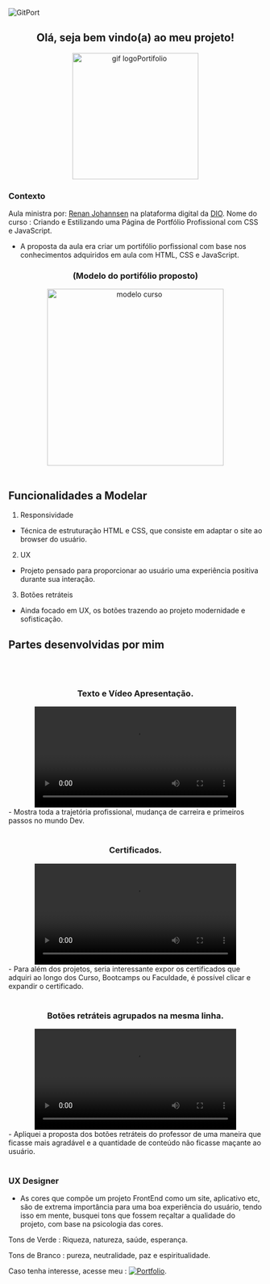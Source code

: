 <di align="center">![GitPort](https://github.com/LuizFabiodoCarmo/Portifolio-Luiz-Fabio/assets/104438927/307cd74a-075b-48c0-a36b-5f1909bdc118)
</div>

<h2 align="center" color="green"> Olá, seja bem vindo(a) ao meu projeto!</h2>
<div align="center"> 
  <img height="250px" title="gif logoPortifolio" src="https://github.com/user-attachments/assets/7446622e-2731-4444-b144-039104199061"/>
</div> 

### Contexto  
Aula ministra por: 
  [Renan Johannsen](https://www.linkedin.com/in/renanjpaula/)
  na plataforma digital da [DIO](https://www.dio.me/en).
  Nome do curso : Criando e Estilizando uma Página de Portfólio Profissional com CSS e JavaScript.
  
- A proposta da aula era criar um portifólio porfissional com base nos conhecimentos adquiridos em aula com HTML, CSS e JavaScript.

<h3 align="center">(Modelo do portifólio proposto)</h3>
<div align="center">
    <img height="350" title="modelo curso" src="https://github.com/user-attachments/assets/a961fe94-c281-4dea-8ea5-2ec959a9ecc8"/>      
</div>
<br>


 
 ## Funcionalidades a Modelar


1. Responsividade
- Técnica de estruturação HTML e CSS, que consiste em adaptar o site ao browser do usuário.
2. UX
- Projeto pensado para proporcionar ao usuário uma experiência positiva durante sua interação.
3. Botões retráteis 
- Ainda focado em UX, os botões trazendo ao projeto modernidade e sofisticação.

## Partes desenvolvidas por mim
<br>
<br>
<h3 align="center" ">Texto e Vídeo Apresentação.</h3>
<div align="center"> 
 <video height="200px" src="https://github.com/user-attachments/assets/bfc6dbb7-9455-4481-852e-bc5f794d97e2"></video>
</div> 
- Mostra toda a trajetória profissional, mudança de carreira e primeiros passos no mundo Dev.
<br>
<br>

<h3 align="center" ">Certificados.</h3>
<div align="center"> 
 <video height="200px" src="https://github.com/user-attachments/assets/70133290-8cc6-47b9-bf16-9c08f81dce78"></video>
</div> 
- Para além dos projetos, seria interessante expor os certificados que adquiri ao longo dos Curso, Bootcamps ou Faculdade, é possível clicar e expandir o certificado.
<br>
<br>
<h3 align="center" ">Botões retráteis agrupados na mesma linha.</h3>
<div align="center"> 
 <video height="200px" src="https://github.com/user-attachments/assets/bc08e23a-ab22-45cb-bc8b-6bbc4b809964"></video>
</div> 
- Apliquei a proposta dos botões retráteis do professor de uma maneira que ficasse mais agradável e a quantidade de conteúdo não ficasse maçante ao usuário.
<br>
<br>


### UX Designer
- As cores que compõe um projeto FrontEnd como um site, aplicativo etc, são de extrema importância para uma boa experiência do usuário, tendo isso em mente, busquei tons que fossem reçaltar a qualidade do projeto, com base na psicologia das cores. 

Tons de Verde : Riqueza, natureza, saúde, esperança.

Tons de Branco : pureza, neutralidade, paz e espiritualidade.

Caso tenha interesse, acesse meu :  [![Portfolio](https://img.shields.io/badge/Portfolio-darkgreen?style=for-the-badge&logo=todoist&logoColor=white)](https://seulink.com).


